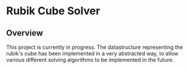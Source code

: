 # Rubik Cube Solver

## Overview
This project is currently in progress. The datastructure representing the rubik's cube has been implemented in a very abstracted way, to allow various different solving algorithms to be implemented in the future.
